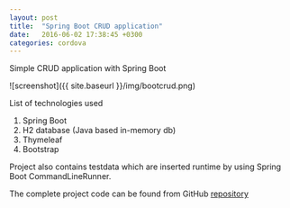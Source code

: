 ```yaml
---
layout: post
title:  "Spring Boot CRUD application"
date:   2016-06-02 17:38:45 +0300
categories: cordova
---
```

Simple CRUD application with Spring Boot

![screenshot]({{ site.baseurl }}/img/bootcrud.png)

List of technologies used
1. Spring Boot
2. H2 database (Java based in-memory db)
3. Thymeleaf
4. Bootstrap

Project also contains testdata which are inserted runtime by using Spring Boot CommandLineRunner.

The complete project code can be found from GitHub [repository](https://github.com/juhahinkula/StudentList.git)

